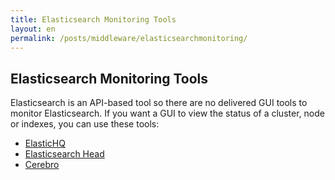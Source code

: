 ```yaml
---
title: Elasticsearch Monitoring Tools
layout: en
permalink: /posts/middleware/elasticsearchmonitoring/
---
```


## Elasticsearch Monitoring Tools

Elasticsearch is an API-based tool so there are no delivered GUI tools to monitor Elasticsearch. If you want a GUI to view the status of a cluster, node or indexes, you can use these tools: 

* [ElasticHQ](https://wiki.psadmin.io/posts/middleware/elastichq/)
* [Elasticsearch Head](https://mobz.github.io/elasticsearch-head/)
* [Cerebro](https://github.com/lmenezes/cerebro)